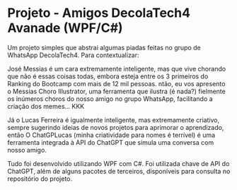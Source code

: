 # Projeto - Amigos DecolaTech4 Avanade (WPF/C#)

Um projeto simples que abstrai algumas piadas feitas no grupo de WhatsApp DecolaTech4.
Para contextualizar:

José Messias é um cara extremamente inteligente, mas que vive chorando que não é essas coisas todas, embora esteja entre os 3 primeiros do Ranking do Bootcamp com mais de 12 mil pessoas.
ntão, eu vos apresento o Messias Choro Illustrator, uma ferramenta que ilustra (é nada?) fielmente os inúmeros choros do nosso amigo no grupo WhatsApp, facilitando a criação dos memes... KKK

Já o Lucas Ferreira é igualmente inteligente, mas extremamente criativo, sempre sugerindo ideias de novos projetos para aprimorar o aprendizado, então O ChatGPLucas (minha criatividade para nomes é terrível) 
é uma ferramenta integrada à API do ChatGPT que simula uma conversa com nosso amigo.

Tudo foi desenvolvido utilizando WPF com C#. Foi utilizada chave de API do ChatGPT, além de alguns pacotes de terceiros, disponíveis para consulta no repositório do projeto.
